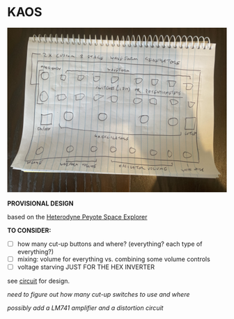 # KAOS

![kaos](kaos.jpg)

**PROVISIONAL DESIGN**  

based on the [Heterodyne Peyote Space Explorer](http://beavisaudio.com/projects/cmossynthesizers)  

**TO CONSIDER:**
- [ ] how many cut-up buttons and where? (everything? each type of everything?)
- [ ] mixing: volume for everything vs. combining some volume controls
- [ ] voltage starving JUST FOR THE HEX INVERTER

see [circuit](circuit) for design.  

_need to figure out how many cut-up switches to use and where_  

_possibly add a LM741 amplifier and a distortion circuit_  
